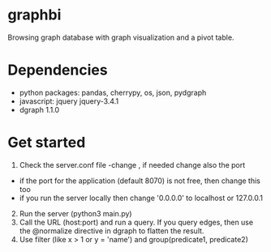 # graphbi
Browsing graph database with graph visualization and a pivot table.

# Dependencies
- python packages: pandas, cherrypy, os, json, pydgraph
- javascript: jquery jquery-3.4.1
- dgraph 1.1.0


# Get started
1. Check the server.conf file 
-change <hostname>, if needed change also the port
- if the port for the application (default 8070) is not free, then change this too
- if you run the server locally then change '0.0.0.0' to localhost or 127.0.0.1
2. Run the server (python3 main.py)
3. Call the URL (host:port) and run a query. If you query edges, then use the @normalize directive in dgraph to flatten the result.
4. Use filter (like x > 1 or y = 'name') and group(predicate1, predicate2) 
